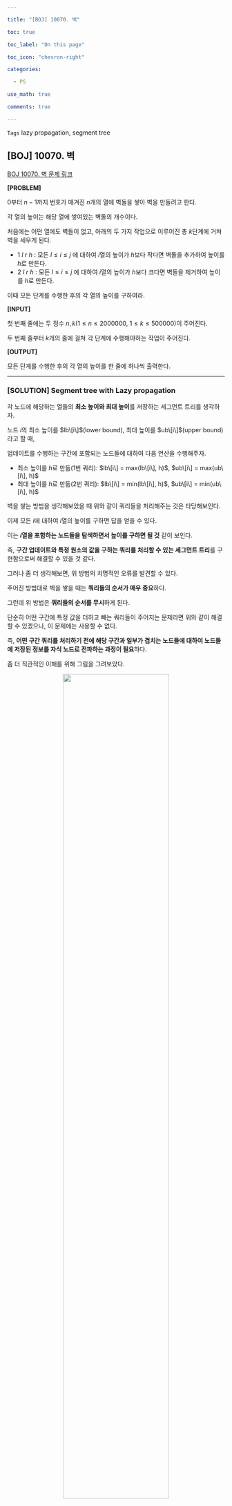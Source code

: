 ```yaml
---

title: "[BOJ] 10070. 벽"

toc: true

toc_label: "On this page"

toc_icon: "chevron-right"

categories:

  - PS

use_math: true

comments: true

---
```


`Tags` lazy propagation, segment tree

## [BOJ] 10070. 벽

[BOJ 10070. 벽 문제 링크](https://www.acmicpc.net/problem/10070)

**[PROBLEM]**

$0$부터 $n-1$까지 번호가 매겨진 $n$개의 열에 벽돌을 쌓아 벽을 만들려고 한다.

각 열의 높이는 해당 열에 쌓여있는 벽돌의 개수이다.

처음에는 어떤 열에도 벽돌이 없고, 아래의 두 가지 작업으로 이루어진 총 $k$단계에 거쳐 벽을 세우게 된다.

- $1$ $l$ $r$ $h$ : 모든 $l \leq i \leq j$ 에 대하여 $i$열의 높이가 $h$보다 작다면 벽돌을 추가하여 높이를 $h$로 만든다.
- $2$ $l$ $r$ $h$ : 모든 $l \leq i \leq j$ 에 대하여 $i$열의 높이가 $h$보다 크다면 벽돌을 제거하여 높이를 $h$로 만든다.

이때 모든 단계를 수행한 후의 각 열의 높이를 구하여라.

**[INPUT]**

첫 번째 줄에는 두 정수 $n, k$($1 \leq n \leq 2000000$, $1 \leq k \leq 500000$)이 주어진다.

두 번째 줄부터 $k$개의 줄에 걸쳐 각 단계에 수행해야하는 작업이 주어진다.

**[OUTPUT]**

모든 단계를 수행한 후의 각 열의 높이를 한 줄에 하나씩 출력한다.

---

### [SOLUTION] Segment tree with Lazy propagation

각 노드에 해당하는 열들의 **최소 높이와 최대 높이**를 저장하는 세그먼트 트리를 생각하자.

노드 $i$의 최소 높이를 $lb\[i\]$(lower bound), 최대 높이를 $ub\[i\]$(upper bound)라고 할 때,

업데이트를 수행하는 구간에 포함되는 노드들에 대하여 다음 연산을 수행해주자.

- 최소 높이를 $h$로 만듦(1번 쿼리): $lb\[i\] = max(lb\[i\], h)$, $ub\[i\] = max(ub\[i\], h)$
- 최대 높이를 $h$로 만듦(2번 쿼리): $lb\[i\] = min(lb\[i\], h)$, $ub\[i\] = min(ub\[i\], h)$

벽을 쌓는 방법을 생각해보았을 때 위와 같이 쿼리들을 처리해주는 것은 타당해보인다.

이제 모든 $i$에 대하여 $i$열의 높이를 구하면 답을 얻을 수 있다.

이는 **$i$열을 포함하는 노드들을 탐색하면서 높이를 구하면 될 것** 같이 보인다.

즉, **구간 업데이트와 특정 원소의 값을 구하는 쿼리를 처리할 수 있는 세그먼트 트리**를 구현함으로써 해결할 수 있을 것 같다.

그러나 좀 더 생각해보면, 위 방법의 치명적인 오류를 발견할 수 있다.

주어진 방법대로 벽을 쌓을 때는 **쿼리들의 순서가 매우 중요**하다.

그런데 위 방법은 **쿼리들의 순서를 무시**하게 된다.

단순히 어떤 구간에 특정 값을 더하고 빼는 쿼리들이 주어지는 문제라면 위와 같이 해결할 수 있겠으나, 이 문제에는 사용할 수 없다.

즉, **어떤 구간 쿼리를 처리하기 전에 해당 구간과 일부가 겹치는 노드들에 대하여 노드들에 저장된 정보를 자식 노드로 전파하는 과정이 필요**하다.

좀 더 직관적인 이해를 위해 그림을 그려보았다.

<center><img src="https://user-images.githubusercontent.com/88201512/183819024-6a545aa0-1eaf-40f2-8290-5c72600c473e.jpg" width="70%" height="70%"></center>

위 그림은 노드에 저장된 정보를 전파하지 않고 업데이트를 수행한 결과이다.

마지막 쿼리가 가장 먼저 처리되면서 틀린 결과를 도출하게 된다는 것을 확인할 수 있다.

그렇다면, 업데이트 전에 정보를 자식 노드로 전파시키면 어떻게 되는지 살펴보자.

<center><img src="https://user-images.githubusercontent.com/88201512/183819115-18f39af8-ffa6-4435-8744-281420b7824d.jpg" width="70%" height="70%"></center>

<center><img src="https://user-images.githubusercontent.com/88201512/183819171-0b59269f-7b78-4d10-98ca-7180804ae1af.jpg" width="70%" height="70%"></center>

<center><img src="https://user-images.githubusercontent.com/88201512/183819234-c056d620-50d2-47d4-b7c5-549561d71195.jpg" width="70%" height="70%"></center>

따라서 lazy propagation을 포함한 세그먼트 트리를 구현함으로써 $O(n \log n)$으로 해결할 수 있다.

```cpp
#include <iostream>
#include <algorithm>
#include <vector>
#include <math.h>
using namespace std;
typedef long long ll;
const int H = 1e5;

struct segtree_lazy {
    int n, h = 0;
    vector<int> lb, ub; // lowerbound, upperbound
    segtree_lazy() {}
    segtree_lazy(int _n) : n(_n) {
        for (int i = 1; i < n; i *= 2) h++;
        lb.resize(2 * n);
        ub.resize(2 * n);
    }
    void apply_node(int i, int type, int height) {
        if (type == 1) {
            lb[i] = max(lb[i], height);
            ub[i] = max(ub[i], height);
        }
        else {
            lb[i] = min(lb[i], height);
            ub[i] = min(ub[i], height);
        }
    }
    void prop(int i) {
        for (int hh = h; hh > 0; --hh) {
            int j = i >> hh;
            if (lb[j] != 0 || ub[j] != H) {
                apply_node(j << 1, 1, lb[j]);
                apply_node(j << 1, 2, ub[j]);
                apply_node(j << 1 | 1, 1, lb[j]);
                apply_node(j << 1 | 1, 2, ub[j]);
                lb[j] = 0;
                ub[j] = H;
            }
        }
    }
    void upd(int l, int r, int type, int height) {
        prop(l + n); prop(r + n); // propagation before update
        for (int i = l + n, j = r + n; i <= j; i >>= 1, j >>= 1) {
            if (i & 1) apply_node(i++, type, height);
            if (!(j & 1)) apply_node(j--, type, height);
        }
    }
};

int main() {
    ios_base::sync_with_stdio(false);
    cin.tie(NULL); cout.tie(NULL);
    
    int n, k; cin >> n >> k;
    segtree_lazy tree(n);
    while (k--) {
        int t, l, r, h; cin >> t >> l >> r >> h;
        tree.upd(l, r, t, h);
    }
    for (int i = 0; i < n; i++) {
        tree.prop(i + n);
        cout << tree.lb[i + n] << "\n";
    }
}
```












